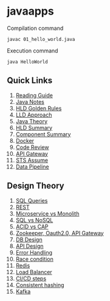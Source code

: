 # javaapps

Compilation command
```
javac 01_hello_world.java
```

Execution command
```
java HelloWorld
```

## Quick Links
1. [Reading Guide](reading_guide.md)
2. [Java Notes](22_design_notes/15_java_notes.md)
3. [HLD Golden Rules](22_design_notes/03_hld_golden_rules.md)
4. [LLD Approach](22_design_notes/04_lld_approach.md)
5. [Java Theory](20_java_theory/01_intro.md)
6. [HLD Summary](27_summary/01_summary_of_HLD.md)
7. [Component Summary](27_summary/02_summary_of_components.md)
8. [Docker](22_design_notes/23_docker.md)
9. [Code Review](22_design_notes/24_code_reviews.md)
10. [API Gateway](22_design_notes/26_api_gateway_exp.md)
11. [STS Assume](22_design_notes/27_sts_assume.md)
12. [Data Pipeline](28_data_pipeline/01_intro.md) 

## Design Theory 
1. [SQL Queries](23_sql/00_summary_queries.md)
2. [REST](22_design_notes/19_REST.md)
3. [Microservice vs Monolith](22_design_notes/20_microservice_vs_monolith.md)
4. [SQL vs NoSQL](22_design_notes/21_sql_vs_nosql.md)
5. [ACID vs CAP](22_design_notes/22_acid_vs_cap.md)
6. [Zookeeper, Oauth2.0, API Gateway](22_design_notes/01_quick_summary.md)
7. [DB Design](22_design_notes/06_db_design.md)
8. [API Design](22_design_notes/07_api_design.md)
9. [Error Handling](22_design_notes/08_retry.md)
10. [Race condition](22_design_notes/09_race_condition.md)
11. [Redis](22_design_notes/11_redis.md)
12. [Load Balancer](22_design_notes/12_load_balancing.md)
13. [CI/CD steps](22_design_notes/13_ci_cd.md)
14. [Consistent hashing](22_design_notes/14_consistent_hashing.md)
15. [Kafka](26_kafka/01_intro.md)
